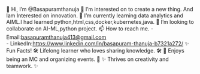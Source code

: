  👋 Hi, I’m @Basapuramthanuja
 👀 I’m interested on to create a new thing. And Iam Interested on innovation.
 🌱 I’m currently learning data analytics and AIML.I had learned python,html,css,docker,kubernetes,java.
 💞️ I’m looking to collaborate on AI-ML,python project.
 📫 How to reach me.
      - Email:basapuramthanuja413@gmail.com  
      - LinkedIn:https://www.linkedin.com/in/basapuram-thanuja-b7321a272/
✨ Fun Facts!
    🛠️ Lifelong learner who loves sharing knowledge. 🛠️
    🎤 Enjoys being an MC and organizing events. 🎤
    ✨ Thrives on creativity and teamwork. ✨


<!---
Basapuramthanuja/Basapuramthanuja is a ✨ special ✨ repository because its `README.md` (this file) appears on your GitHub profile.
You can click the Preview link to take a look at your changes.
--->
